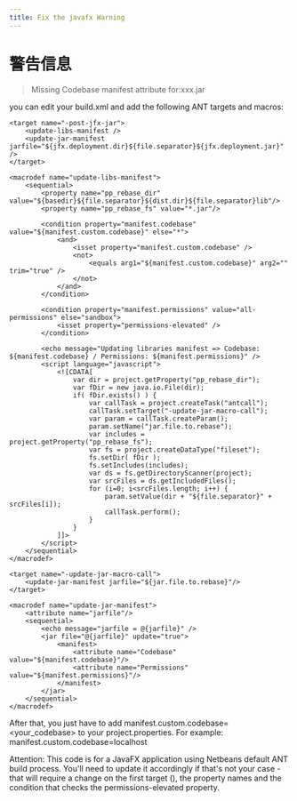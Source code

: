 ```yaml
---
title: Fix the javafx Warning
---
```


# 警告信息

> Missing Codebase manifest attribute for:xxx.jar

you can edit your build.xml and add the following ANT targets and macros:

    <target name="-post-jfx-jar">
        <update-libs-manifest />
        <update-jar-manifest jarfile="${jfx.deployment.dir}${file.separator}${jfx.deployment.jar}" />
    </target>   

    <macrodef name="update-libs-manifest">
        <sequential>
            <property name="pp_rebase_dir" value="${basedir}${file.separator}${dist.dir}${file.separator}lib"/>
            <property name="pp_rebase_fs" value="*.jar"/>

            <condition property="manifest.codebase" value="${manifest.custom.codebase}" else="*">
                <and>
                    <isset property="manifest.custom.codebase" />
                    <not>
                        <equals arg1="${manifest.custom.codebase}" arg2="" trim="true" />
                    </not>
                </and>
            </condition>

            <condition property="manifest.permissions" value="all-permissions" else="sandbox">
                <isset property="permissions-elevated" />
            </condition>

            <echo message="Updating libraries manifest => Codebase: ${manifest.codebase} / Permissions: ${manifest.permissions}" />
            <script language="javascript">
                <![CDATA[
                    var dir = project.getProperty("pp_rebase_dir");
                    var fDir = new java.io.File(dir);
                    if( fDir.exists() ) {
                        var callTask = project.createTask("antcall");
                        callTask.setTarget("-update-jar-macro-call");
                        var param = callTask.createParam();
                        param.setName("jar.file.to.rebase");
                        var includes = project.getProperty("pp_rebase_fs");
                        var fs = project.createDataType("fileset");
                        fs.setDir( fDir );
                        fs.setIncludes(includes);
                        var ds = fs.getDirectoryScanner(project);
                        var srcFiles = ds.getIncludedFiles();
                        for (i=0; i<srcFiles.length; i++) {
                            param.setValue(dir + "${file.separator}" + srcFiles[i]);
                            callTask.perform();
                        }
                    }
                ]]>
            </script>
        </sequential>
    </macrodef>

    <target name="-update-jar-macro-call">
        <update-jar-manifest jarfile="${jar.file.to.rebase}"/>
    </target>

    <macrodef name="update-jar-manifest">
        <attribute name="jarfile"/>
        <sequential>
            <echo message="jarfile = @{jarfile}" />
            <jar file="@{jarfile}" update="true">
                <manifest>
                    <attribute name="Codebase" value="${manifest.codebase}"/>
                    <attribute name="Permissions" value="${manifest.permissions}"/>
                </manifest>
            </jar>
        </sequential>
    </macrodef>

After that, you just have to add manifest.custom.codebase=<your_codebase> to your project.properties. For example: manifest.custom.codebase=localhost

Attention: This code is for a JavaFX application using Netbeans default ANT build process. You'll need to update it accordingly if that's not your case - that will require a change on the first target (<target name="-post-jfx-jar">), the property names and the condition that checks the permissions-elevated property.